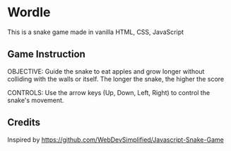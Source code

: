 # Wordle

This is a snake game made in vanilla HTML, CSS, JavaScript

## Game Instruction

OBJECTIVE: Guide the snake to eat apples and grow longer without colliding with the walls or itself. The longer the snake, the higher the score 

CONTROLS: Use the arrow keys (Up, Down, Left, Right) to control the snake's movement.

## Credits

Inspired by https://github.com/WebDevSimplified/Javascript-Snake-Game